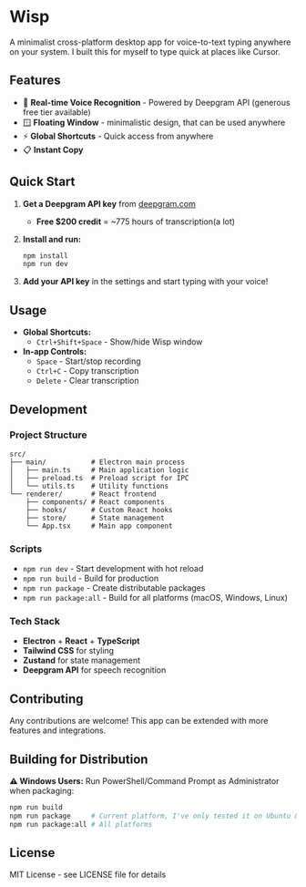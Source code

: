 # Wisp

A minimalist cross-platform desktop app for voice-to-text typing anywhere on your system. I built this for myself to type quick at places like Cursor.


## Features

- 🎤 **Real-time Voice Recognition** - Powered by Deepgram API (generous free tier available)
- 🪟 **Floating Window** - minimalistic design, that can be used anywhere
- ⚡ **Global Shortcuts** - Quick access from anywhere
- 📋 **Instant Copy** 

## Quick Start

1. **Get a Deepgram API key** from [deepgram.com](https://deepgram.com) 
   - **Free $200 credit** = ~775 hours of transcription(a lot)

2. **Install and run:**
   ```bash
   npm install
   npm run dev
   ```

3. **Add your API key** in the settings and start typing with your voice!

## Usage

- **Global Shortcuts:**
  - `Ctrl+Shift+Space` - Show/hide Wisp window
- **In-app Controls:**
  - `Space` - Start/stop recording
  - `Ctrl+C` - Copy transcription
  - `Delete` - Clear transcription

## Development

### Project Structure

```
src/
├── main/           # Electron main process
│   ├── main.ts     # Main application logic
│   ├── preload.ts  # Preload script for IPC
│   └── utils.ts    # Utility functions
└── renderer/       # React frontend
    ├── components/ # React components
    ├── hooks/      # Custom React hooks
    ├── store/      # State management
    └── App.tsx     # Main app component
```

### Scripts

- `npm run dev` - Start development with hot reload
- `npm run build` - Build for production
- `npm run package` - Create distributable packages
- `npm run package:all` - Build for all platforms (macOS, Windows, Linux)

### Tech Stack

- **Electron** + **React** + **TypeScript**
- **Tailwind CSS** for styling
- **Zustand** for state management  
- **Deepgram API** for speech recognition

## Contributing

Any contributions are welcome! This app can be extended with more features and integrations.

## Building for Distribution

**⚠️ Windows Users:** Run PowerShell/Command Prompt as Administrator when packaging:

```bash
npm run build
npm run package     # Current platform, I've only tested it on Ubuntu & Windows
npm run package:all # All platforms
```

## License

MIT License - see LICENSE file for details
